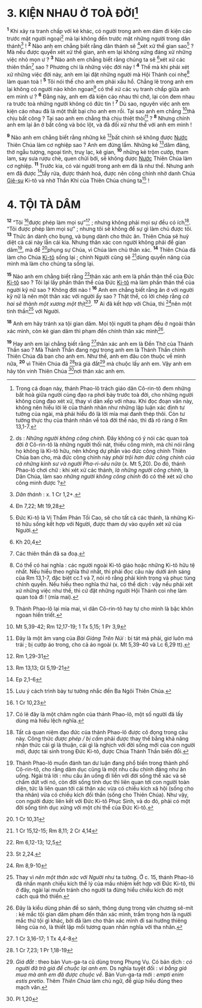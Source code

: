 # 3. KIỆN NHAU Ở TOÀ ĐỜI[^1]
<sup><b>1</b></sup> Khi xảy ra tranh chấp với kẻ khác, có người trong anh em dám đi kiện cáo trước mặt người ngoại[^2] mà lại không đến trước mặt những người trong dân thánh[^3] ! <sup><b>2</b></sup> Nào anh em chẳng biết rằng dân thánh sẽ [^1*]xét xử thế gian sao[^4] ? Mà nếu được quyền xét xử thế gian, anh em lại không xứng đáng xử những việc nhỏ mọn ư ? <sup><b>3</b></sup> Nào anh em chẳng biết rằng chúng ta sẽ [^2*]xét xử các thiên thần[^5] sao ? Phương chi là những việc đời này ! <sup><b>4</b></sup> Thế mà khi phải xét xử những việc đời này, anh em lại đặt những người mà Hội Thánh coi nhẹ[^6] làm quan toà ! <sup><b>5</b></sup> Tôi nói thế cho anh em phải xấu hổ. Chẳng lẽ trong anh em lại không có người nào khôn ngoan[^7] có thể xử các vụ tranh chấp giữa anh em mình ư ? <sup><b>6</b></sup> Đằng này, anh em đã kiện cáo nhau thì chớ, lại còn đem nhau ra trước toà những người không có đức tin ! <sup><b>7</b></sup> Dù sao, nguyên việc anh em kiện cáo nhau đã là một thất bại cho anh em rồi. Tại sao anh em chẳng [^3*]thà chịu bất công ? Tại sao anh em chẳng thà chịu thiệt thòi[^8] ? <sup><b>8</b></sup> Nhưng chính anh em lại ăn ở bất công và bóc lột, và đã đối xử như thế với anh em mình !

<sup><b>9</b></sup> Nào anh em chẳng biết rằng những kẻ [^4*]bất chính sẽ không được [Nước]() Thiên Chúa làm cơ nghiệp sao ? Anh em đừng lầm. Những kẻ [^5*]dâm đãng, thờ ngẫu tượng, ngoại tình, truỵ lạc, kê gian, <sup><b>10</b></sup> những kẻ trộm cướp, tham lam, say sưa rượu chè, quen chửi bới, sẽ không được [Nước]() Thiên Chúa làm cơ nghiệp. <sup><b>11</b></sup> Trước kia, có vài người trong anh em đã là như thế. Nhưng anh em đã được [^6*]tẩy rửa, được thánh hoá, được nên công chính nhờ danh Chúa [Giê-su]() Ki-tô và nhờ Thần Khí của Thiên Chúa chúng ta[^9] !


# 4. TỘI TÀ DÂM
<sup><b>12</b></sup> “Tôi [^7*]được phép làm mọi sự”[^10] ; nhưng không phải mọi sự đều có ích[^11]. “Tôi được phép làm mọi sự” ; nhưng tôi sẽ không để sự gì làm chủ được tôi. <sup><b>13</b></sup> Thức ăn dành cho bụng, và bụng dành cho thức ăn. Thiên Chúa sẽ huỷ diệt cả cái này lẫn cái kia. Nhưng thân xác con người không phải để gian dâm[^12], mà để [^8*]phụng sự Chúa, vì Chúa làm chủ thân xác. <sup><b>14</b></sup> Thiên Chúa đã làm cho Chúa [Ki-tô]() sống lại ; chính Người cũng sẽ [^9*]dùng quyền năng của mình mà làm cho chúng ta sống lại.

<sup><b>15</b></sup> Nào anh em chẳng biết rằng [^10*]thân xác anh em là phần thân thể của Đức [Ki-tô]() sao ? Tôi lại lấy phần thân thể của Đức [Ki-tô]() mà làm phần thân thể của người kỹ nữ sao ? Không đời nào ! <sup><b>16</b></sup> Anh em chẳng biết rằng ăn ở với người kỹ nữ là nên một thân xác với người ấy sao ? Thật thế, có lời chép rằng *cả hai sẽ thành một xương một thịt*[^13]. <sup><b>17</b></sup> Ai đã kết hợp với Chúa, thì [^11*]nên một tinh thần[^14] với Người.

<sup><b>18</b></sup> Anh em hãy tránh xa tội gian dâm. Mọi tội người ta phạm đều ở ngoài thân xác mình, còn kẻ gian dâm thì phạm đến chính thân xác mình[^15].

<sup><b>19</b></sup> Hay anh em lại chẳng biết rằng [^12*]thân xác anh em là Đền Thờ của Thánh Thần sao ? Mà Thánh Thần đang ngự trong anh em là Thánh Thần chính Thiên Chúa đã ban cho anh em. Như thế, anh em đâu còn thuộc về mình nữa, <sup><b>20</b></sup> vì Thiên Chúa đã [^13*]trả giá đắt[^16] mà chuộc lấy anh em. Vậy anh em hãy tôn vinh Thiên Chúa [^14*]nơi thân xác anh em.

[^1]: Trong cả đoạn này, thánh Phao-lô trách giáo dân Cô-rin-tô đem những bất hoà giữa người cùng đạo ra phơi bày trước toà đời, cho những người không cùng đạo xét xử, thay vì dàn xếp với nhau. Khi đọc đoạn văn này, không nên hiểu lời lẽ của thánh nhân như những lập luận xác định tư tưởng của ngài, mà phải hiểu đó là lời mỉa mai đanh thép thôi. Còn tư tưởng thực thụ của thánh nhân về toà đời thế nào, thì đã rõ ràng ở Rm 13,1-7.
[^2]: ds : *Những người không công chính*. Đây không có ý nói các quan toà đời ở Cô-rin-tô là những người thối nát, thiếu công minh, mà chỉ nói rằng họ không là Ki-tô hữu, nên không dự phần vào đức công chính Thiên Chúa ban cho, mà đức công chính này *phải trội hơn đức công chính của cả những kinh sư và người Pha-ri-sêu nữa* (x. Mt 5,20). Do đó, thánh Phao-lô chơi chữ : khi xét xử các thánh, *là những người công chính*, là Dân Chúa, làm sao *những người không công chính* đó có thể xét xử cho công minh được ?
[^3]: *Dân thánh* : x. 1 Cr 1,2+.
[^4]: Đức Ki-tô là Vị Thẩm Phán Tối Cao, sẽ cho tất cả các thánh, là những Ki-tô hữu sống kết hợp với Người, được tham dự vào quyền xét xử của Người.
[^5]: Các thiên thần đã sa đoạ.
[^6]: Có thể có hai nghĩa : các người ngoài Ki-tô giáo hoặc những Ki-tô hữu tệ nhất. Nếu hiểu theo nghĩa thứ nhất, thì phải đọc câu này dưới ánh sáng của Rm 13,1-7, đặc biệt cc.1 và 7, nói rõ rằng phải kính trọng và phục tùng chính quyền. Nếu hiểu theo nghĩa thứ hai, có thể dịch : vậy nếu phải xét xử những việc như thế, thì cứ đặt những người Hội Thánh coi nhẹ làm quan toà đi ! (mỉa mai).
[^7]: Thánh Phao-lô lại mỉa mai, vì dân Cô-rin-tô hay tự cho mình là bậc khôn ngoan hiền triết.
[^8]: Đây là một âm vang của *Bài Giảng Trên Núi* : bị tát má phải, giơ luôn má trái ; bị cướp áo trong, cho cả áo ngoài (x. Mt 5,39-40 và Lc 6,29 tt).
[^9]: Lưu ý cách trình bày tư tưởng nhắc đến Ba Ngôi Thiên Chúa.
[^10]: Có lẽ đây là một châm ngôn của thánh Phao-lô, một số người đã lấy dùng mà hiểu lệch nghĩa.
[^11]: Tất cả quan niệm đạo đức của thánh Phao-lô được cô đọng trong câu này. Công thức *được phép / bị cấm* phải được thay thế bằng khả năng nhận thức cái gì là thuận, cái gì là nghịch với đời sống mới của con người mới, được tái sinh trong Đức Ki-tô, được Chúa Thánh Thần biến đổi.
[^12]: Thánh Phao-lô muốn đánh tan dư luận đang phổ biến trong thành phố Cô-rin-tô, cho rằng dâm dục cũng là một nhu cầu chính đáng như ăn uống. Ngài trả lời : nhu cầu ăn uống đi liền với đời sống thể xác và sẽ chấm dứt với nó, còn đời sống tính dục thì liên quan tới con người toàn diện, tức là liên quan tới cái thân xác vừa có chiều kích xã hội (sống cho tha nhân) vừa có chiều kích đối thần (sống cho Thiên Chúa). Như vậy, con người được liên kết với Đức Ki-tô Phục Sinh, và do đó, phải có một đời sống tính dục xứng với một chi thể của Đức Ki-tô.
[^13]: St 2,24.
[^14]: Thay vì *nên một thân xác với Người* như ta tưởng. Ở c. 15, thánh Phao-lô đã nhấn mạnh chiều kích thể lý của mầu nhiệm kết hợp với Đức Ki-tô, thì ở đây, ngài lại muốn tránh cho người ta đừng hiểu chiều kích đó một cách quá thô thiển.
[^15]: Đây là kiểu dùng phản đề so sánh, thông dụng trong văn chương sê-mít : kẻ mắc tội gian dâm phạm đến thân xác mình, trầm trọng hơn là người mắc thứ tội gì khác, bởi đã làm cho thân xác mình đi sai hướng thiêng liêng của nó, là thiết lập mối tương quan nhân nghĩa với tha nhân.
[^16]: *Giá đắt* : theo bản Vun-ga-ta cũ dùng trong Phụng Vụ. Có bản dịch : *có người đã trả giá để chuộc lại anh em*. Ds nghĩa tuyệt đối : *vì bằng giá mua mà anh em đã được chuộc về*. Bản Vun-ga-ta mới : *empti enim estis pretio*. Thêm *Thiên Chúa* làm chủ ngữ, để giúp hiểu đúng theo mạch văn.
[^1*]: Đn 7,22; Mt 19,28
[^2*]: Kh 20,4
[^3*]: Mt 5,39-42; Rm 12,17-19; 1 Tx 5,15; 1 Pr 3,9
[^4*]: Rm 1,29-31
[^5*]: Rm 13,13; Gl 5,19-21
[^6*]: Ep 2,1-6
[^7*]: 1 Cr 10,23
[^8*]: 1 Cr 10,31
[^9*]: 1 Cr 15,12-15; Rm 8,11; 2 Cr 4,14
[^10*]: Rm 6,12-13; 12,5
[^11*]: Rm 8,9-10
[^12*]: 1 Cr 3,16-17; 1 Tx 4,4-8
[^13*]: 1 Cr 7,23; 1 Pr 1,18-19
[^14*]: Pl 1,20